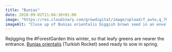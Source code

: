 ```yaml
---
title: "Bunias"
date: 2018-09-02T21:04:10+01:00
image: "https://res.cloudinary.com/growdigital/image/upload/f_auto,q_70,w_736/v1544305937/bunias-orientalis-44382668732.jpg"
imageAlt: "Close up of Bunias orientalis biggish brown seed in an envelope"
---
```


Rejigging the #ForestGarden this winter, so that leafy greens are nearer the entrance. [Bunias orientalis](https://pfaf.org/user/plant.aspx?latinname=Bunias+orientalis) (Turkish Rocket) seed ready to sow in spring.
